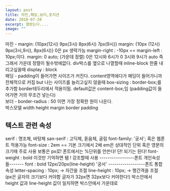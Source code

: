 ```yaml
---
layout: post
title: 마진,패딩,보더,포지션
date: 2018-07-28
excerpt: 열받는다....
image: ""
---
```


<div style="display: block;">
  마진 - margin: {10px(12시) 9px(3시) 8px(6시) 7px(9시)}
         margin: {10px (12시) 9px(3시,9시), 8px(6시)}
         0은 px 생략가능
         margin-right : -10px == margin-left : 10px;이다.
         margin: 0 auto; (가운데 정렬) 0은 12시와 6시가 0 3시와 9시가 auto 즉 그래서 가운데 정렬이 될수밖에없다.
         div박스를 옆으로 나열할때 inline-block
         한줄 내리고싶을때 display : block
<div>
<div style="display: block;">
 패딩 - padding이 들어가면 사이즈가 커진다. content영역에다가 패딩이 들어가니까 전체적으로 커짐
        but 나는 사이즈를 늘리고싶지 않을때
        box-sizing : border-box;를 추가함 border테두리에서 적용이됨. default값은 content-box;임
        (padding값이 들어가면 거의 무조건 넣는다)
 </div>
<div style="display: block;">
 보더 - border-radius : 50 이면 가장 정확한 원이 나온다.
 </div>
<div style="display: block;">
 박스모델
 width height
 margin
 border
 padding
</div>

<div>
  <h2>텍스트 관련 속성</h2>
    serif : 명조체, 바탕체
    san-serif : 고딕체, 돋움체, 굴림
    font-family: '궁서'; 혹은 웹폰트 적용가능
    font-size : 2em == 기본 크기에서 2배 em은 상대적인 단위 혹은 영문의 크기때 주로 사용 보통은 px로!
                폰트에서는 %단위를 안쓴다! 단! 되기는 된다!
    font-weight : bold 이것만 기억하면 됌 ! 강조할때 사용
    -----------------폰트 개인속성들-------
    font : bold 12px/20px(line-height) '궁서' 
    ------------------폰트 통합 속성
    letter-spacing : 10px; -> 자간을 조절
    line-height : 10px; -> 행간격을 조절 (px은 글자의 크기보다 커야함 글자가 32px면 32px보다 커야한다!) 
                  박스안에서 height 값과 line-height 값이 일치하면 박스안에서 가운데로 
                
</div>
